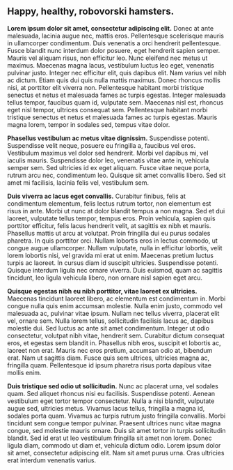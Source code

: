 ## Happy, healthy, robovorski hamsters.

**Lorem ipsum dolor sit amet, consectetur adipiscing elit.** Donec at ante malesuada, lacinia augue nec, mattis eros. Pellentesque scelerisque mauris in ullamcorper condimentum. Duis venenatis a orci hendrerit pellentesque. Fusce blandit nunc interdum dolor posuere, eget hendrerit sapien semper. Mauris vel aliquam risus, non efficitur leo. Nunc eleifend nec metus ut maximus. Maecenas magna lacus, vestibulum luctus leo eget, venenatis pulvinar justo. Integer nec efficitur elit, quis dapibus elit. Nam varius vel nibh ac dictum. Etiam quis dui quis nulla mattis maximus. Donec rhoncus mollis nisi, at porttitor elit viverra non. Pellentesque habitant morbi tristique senectus et netus et malesuada fames ac turpis egestas. Integer malesuada tellus tempor, faucibus quam id, vulputate sem. Maecenas nisl est, rhoncus eget nisl tempor, ultrices consequat sem. Pellentesque habitant morbi tristique senectus et netus et malesuada fames ac turpis egestas. Mauris magna lorem, tempor in sodales sed, tempus vitae dolor.

**Phasellus vestibulum ac metus vitae dignissim.** Suspendisse potenti. Suspendisse velit neque, posuere eu fringilla a, faucibus vel eros. Vestibulum maximus vel dolor sed hendrerit. Morbi vel dapibus mi, vel iaculis mauris. Suspendisse dolor leo, venenatis vitae ante in, vehicula semper sem. Sed ultricies id ex eget aliquam. Fusce vitae neque porta, rutrum arcu nec, condimentum leo. Quisque sit amet convallis libero. Sed sit amet mi facilisis, lacinia felis vel, vestibulum sem.

**Duis viverra ac lacus eget convallis.** Curabitur finibus, felis at condimentum elementum, felis lectus rutrum tortor, non elementum est risus in ante. Morbi ut nunc at dolor blandit tempus a non magna. Sed et dui laoreet, vulputate tellus tempor, tempus eros. Proin vehicula, sapien quis porttitor efficitur, felis lacus hendrerit velit, at sagittis ex nibh et mauris. Phasellus mattis ut arcu at volutpat. Proin fringilla dui eu purus sodales pharetra. In quis porttitor orci. Nullam lobortis eros in lectus commodo, ut congue augue ullamcorper. Nullam vulputate, nulla in efficitur lobortis, velit lorem lobortis nisi, vel gravida mi erat ut enim. Maecenas pretium luctus turpis ac laoreet. In cursus diam id suscipit ultricies. Suspendisse potenti. Quisque interdum ligula nec ornare viverra. Duis euismod, quam ac sagittis tincidunt, leo ligula vehicula libero, non ornare nisl sapien eget arcu.

**Quisque egestas nibh eu nibh porttitor, vitae laoreet ex ultricies.** Maecenas tincidunt laoreet libero, ac elementum est condimentum in. Morbi congue nulla quis enim accumsan molestie. Nulla enim justo, commodo vel malesuada ac, pulvinar vitae ipsum. Nullam nec tellus viverra, placerat elit vel, ornare sem. Nulla lorem tellus, sollicitudin facilisis lacus ac, dapibus molestie dui. Sed luctus ac ante sit amet condimentum. Integer ut odio consectetur, volutpat nibh vitae, hendrerit sem. Curabitur dictum consequat eros, et egestas sem blandit in. Phasellus nibh eros, suscipit et lobortis ac, laoreet non erat. Mauris nec eros pretium, accumsan odio at, bibendum erat. Nam ut sagittis diam. Fusce quis sem ultrices, ultricies magna ac, fringilla quam. Pellentesque id ipsum pharetra risus porta dapibus vitae mollis enim.

**Duis tristique sed odio ut sollicitudin.** Nunc ac placerat urna, vel sodales quam. Sed aliquet rhoncus nisi eu facilisis. Suspendisse potenti. Aenean vestibulum eget tortor tempor consectetur. Nulla a nisi blandit, vulputate augue sed, ultricies metus. Vivamus lacus tellus, fringilla a magna id, sodales porta quam. Vivamus ac turpis rutrum justo fringilla convallis. Morbi tincidunt sem congue tempor pulvinar. Praesent ultrices nunc vitae magna congue, sed molestie mauris ornare. Duis sit amet tortor in turpis sollicitudin blandit. Sed id erat ut leo vestibulum fringilla sit amet non lorem. Donec ligula diam, commodo ut diam et, vehicula dictum odio. Lorem ipsum dolor sit amet, consectetur adipiscing elit. Nam sit amet purus urna. Cras ultricies erat interdum venenatis varius.

